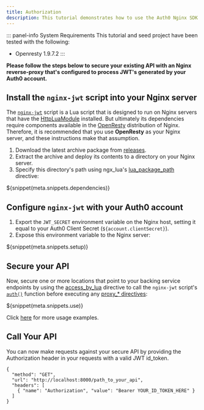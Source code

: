 ```yaml
---
title: Authorization
description: This tutorial demonstrates how to use the Auth0 Nginx SDK to add authentication and authorization to your API.
---
```


::: panel-info System Requirements
This tutorial and seed project have been tested with the following:
* Openresty 1.9.7.2
:::

**Please follow the steps below to secure your existing API with an Nginx reverse-proxy that's configured to process JWT's generated by your Auth0 account.**

## Install the `nginx-jwt` script into your Nginx server

The [`nginx-jwt`](https://github.com/auth0/nginx-jwt) script is a Lua script that is designed to run on Nginx servers that have the [HttpLuaModule](https://github.com/openresty/lua-nginx-module#readme) installed. But ultimately its dependencies require components available in the [OpenResty](http://openresty.org/) distribution of Nginx. Therefore, it is recommended that you use **OpenResty** as your Nginx server, and these instructions make that assumption.

1. Download the latest archive package from [releases](https://github.com/auth0/nginx-jwt/releases).
1. Extract the archive and deploy its contents to a directory on your Nginx server.
1. Specify this directory's path using ngx_lua's [lua_package_path](https://github.com/openresty/lua-nginx-module#lua_package_path) directive:

${snippet(meta.snippets.dependencies)}

## Configure `nginx-jwt` with your Auth0 account

1. Export the `JWT_SECRET` environment variable on the Nginx host, setting it equal to your Auth0 Client Secret (`${account.clientSecret}`).
1. Expose this environment variable to the Nginx server:

${snippet(meta.snippets.setup)}

## Secure your API

Now, secure one or more locations that point to your backing service endpoints by using the [access_by_lua](https://github.com/openresty/lua-nginx-module#access_by_lua) directive to call the `nginx-jwt` script's [`auth()`](https://github.com/auth0/nginx-jwt#auth) function before executing any [proxy_* directives](http://nginx.org/en/docs/http/ngx_http_proxy_module.html):

${snippet(meta.snippets.use)}

Click [here](https://github.com/auth0/nginx-jwt#usage) for more usage examples.


## Call Your API

You can now make requests against your secure API by providing the Authorization header in your requests with a valid JWT id_token.

```har
{
  "method": "GET",
  "url": "http://localhost:8000/path_to_your_api",
  "headers": [
    { "name": "Authorization", "value": "Bearer YOUR_ID_TOKEN_HERE" }
  ]
}
```